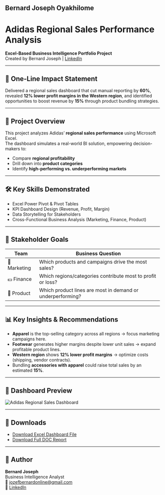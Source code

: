 ## Bernard Joseph Oyakhilome  

# Adidas Regional Sales Performance Analysis  

**Excel-Based Business Intelligence Portfolio Project**  
Created by Bernard Joseph | [LinkedIn](https://www.linkedin.com/in/bernard-joseph-oyakhilome)  

---

## 🚀 One-Line Impact Statement  
Delivered a regional sales dashboard that cut manual reporting by **60%**, revealed **12% lower profit margins in the Western region**, and identified opportunities to boost revenue by **15%** through product bundling strategies.  

---

## 📌 Project Overview  
This project analyzes Adidas’ **regional sales performance** using Microsoft Excel.  
The dashboard simulates a real-world BI solution, empowering decision-makers to:  
- Compare **regional profitability**  
- Drill down into **product categories**  
- Identify **high-performing vs. underperforming markets**  

---

## 🛠️ Key Skills Demonstrated  
- Excel Power Pivot & Pivot Tables  
- KPI Dashboard Design (Revenue, Profit, Margin)  
- Data Storytelling for Stakeholders  
- Cross-Functional Business Analysis (Marketing, Finance, Product)  

---

## 🎯 Stakeholder Goals  
| Team         | Business Question |
|--------------|--------------------|
| 📢 Marketing | Which products and campaigns drive the most sales? |
| 💵 Finance   | Which regions/categories contribute most to profit or loss? |
| 🧪 Product   | Which product lines are most in demand or underperforming? |

---

## 📊 Key Insights & Recommendations  

- **Apparel** is the top-selling category across all regions → focus marketing campaigns here.  
- **Footwear** generates higher margins despite lower unit sales → expand profitable product lines.  
- **Western region** shows **12% lower profit margins** → optimize costs (shipping, vendor contracts).  
- Bundling **accessories with apparel** could raise total sales by an estimated **15%**.  

---

## 📸 Dashboard Preview  

![Adidas Regional Sales Dashboard](https://github.com/user-attachments/assets/c978c345-7826-48f6-aec0-21ddfdf6cab9)  

---

## 🔽 Downloads  
- [Download Excel Dashboard File](https://github.com/user-attachments/files/21555089/Adidas.selffile.xlsx)  
- [Download Full DOC Report](https://github.com/user-attachments/files/21555048/Adidas.Regional.Sales.Performance.Analysis.docx)  

---

## 👤 Author  
**Bernard Joseph**  
Business Intelligence Analyst  
📧 [jozefbernardonline@gmail.com](mailto:jozefbernardonline@gmail.com)  
🔗 [LinkedIn](https://www.linkedin.com/in/bernard-joseph-oyakhilome)  
